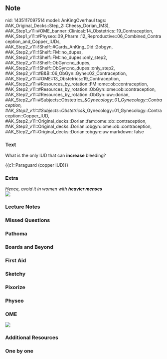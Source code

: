 ## Note
nid: 1435117097514
model: AnKingOverhaul
tags: #AK_Original_Decks::Step_2::Cheesy_Dorian_(M3), #AK_Step1_v11::#OME_banner::Clinical::14_Obstetrics::19_Contraception, #AK_Step1_v11::#Physeo::09_Pharm::12_Reproductive::06_Combined_Contraception_and_Copper_IUDs, #AK_Step2_v11::!Shelf::#Cards_AnKing_Did::2obgyn, #AK_Step2_v11::!Shelf::FM::no_dupes, #AK_Step2_v11::!Shelf::FM::no_dupes::only_step2, #AK_Step2_v11::!Shelf::ObGyn::no_dupes, #AK_Step2_v11::!Shelf::ObGyn::no_dupes::only_step2, #AK_Step2_v11::#B&B::06_ObGyn::Gyne::02_Contraception, #AK_Step2_v11::#OME::13_Obstetrics::19_Contraception, #AK_Step2_v11::#Resources_by_rotation::FM::ome::ob::contraception, #AK_Step2_v11::#Resources_by_rotation::ObGyn::ome::ob::contraception, #AK_Step2_v11::#Resources_by_rotation::ObGyn::uw::dorian, #AK_Step2_v11::#Subjects::Obstetrics_&_Gynecology::01_Gynecology::Contraception, #AK_Step2_v11::#Subjects::Obstetrics_&_Gynecology::01_Gynecology::Contraception::Copper_IUD, #AK_Step2_v11::Original_decks::Dorian::fam::ome::ob::contraception, #AK_Step2_v11::Original_decks::Dorian::obgyn::ome::ob::contraception, #AK_Step2_v11::Original_decks::Dorian::obgyn::uw
markdown: false

### Text
What is the only IUD that can <b>increase</b> bleeding?
<div>
  {{c1::Paraguard (copper IUD)}}
</div>

### Extra
<div>
  <i>Hence, avoid it in women with <b>heavier menses</b></i>
</div>
<div>
  <i><img src="dangit.png"></i>
</div>

### Lecture Notes


### Missed Questions


### Pathoma


### Boards and Beyond


### First Aid


### Sketchy


### Pixorize


### Physeo


### OME
<div class="ome-widget">
  <a href=
  "https://onlinemeded.org/spa/obstetrics/contraception/acquire?ref=anki">
  <img src="_OME_AnkiFlashcards_Lesson_4.png"></a>
</div>

### Additional Resources


### One by one

